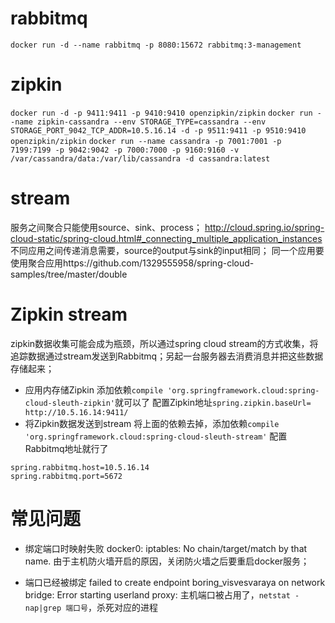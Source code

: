 # rabbitmq
`docker run -d --name rabbitmq -p 8080:15672 rabbitmq:3-management`

# zipkin
`docker run -d -p 9411:9411 -p 9410:9410 openzipkin/zipkin`
`docker run --name zipkin-cassandra --env STORAGE_TYPE=cassandra --env STORAGE_PORT_9042_TCP_ADDR=10.5.16.14 -d -p 9511:9411 -p 9510:9410 openzipkin/zipkin`
`docker run --name cassandra -p 7001:7001 -p 7199:7199 -p 9042:9042 -p 7000:7000 -p 9160:9160 -v /var/cassandra/data:/var/lib/cassandra -d cassandra:latest`

# stream
服务之间聚合只能使用source、sink、process；
http://cloud.spring.io/spring-cloud-static/spring-cloud.html#_connecting_multiple_application_instances
不同应用之间传递消息需要，source的output与sink的input相同；
同一个应用要使用聚合应用https://github.com/1329555958/spring-cloud-samples/tree/master/double

# Zipkin stream
zipkin数据收集可能会成为瓶颈，所以通过spring cloud stream的方式收集，将追踪数据通过stream发送到Rabbitmq；另起一台服务器去消费消息并把这些数据存储起来；
- 应用内存储Zipkin
添加依赖`compile 'org.springframework.cloud:spring-cloud-sleuth-zipkin'`就可以了
配置Zipkin地址`spring.zipkin.baseUrl= http://10.5.16.14:9411/`
- 将Zipkin数据发送到stream
将上面的依赖去掉，添加依赖`compile 'org.springframework.cloud:spring-cloud-sleuth-stream'`
配置Rabbitmq地址就行了
```
spring.rabbitmq.host=10.5.16.14
spring.rabbitmq.port=5672
```

# 常见问题
* 绑定端口时映射失败
docker0: iptables: No chain/target/match by that name.
由于主机防火墙开启的原因，关闭防火墙之后要重启docker服务；

* 端口已经被绑定
 failed to create endpoint boring_visvesvaraya on network bridge: Error starting userland proxy:
主机端口被占用了，`netstat -nap|grep 端口号`，杀死对应的进程